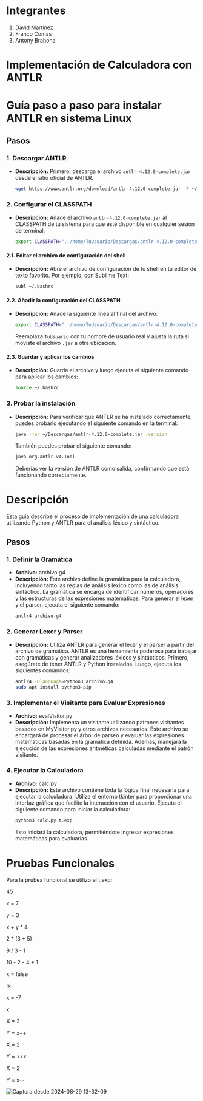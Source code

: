 # Integrantes 

1. David Martinez
2. Franco Comas
3. Antony Brahona


# Implementación de Calculadora con ANTLR
# Guía paso a paso para instalar ANTLR en sistema Linux

## **Pasos**

### **1. Descargar ANTLR**
   - **Descripción:** Primero, descarga el archivo `antlr-4.12.0-complete.jar` desde el sitio oficial de ANTLR.
     ```bash
     wget https://www.antlr.org/download/antlr-4.12.0-complete.jar -P ~/Descargas/
     ```

### **2. Configurar el CLASSPATH**
   - **Descripción:** Añade el archivo `antlr-4.12.0-complete.jar` al CLASSPATH de tu sistema para que esté disponible en cualquier sesión de terminal.
     ```bash
     export CLASSPATH=".:/home/TuUsuario/Descargas/antlr-4.12.0-complete.jar:$CLASSPATH"
     ```

#### **2.1. Editar el archivo de configuración del shell**
   - **Descripción:** Abre el archivo de configuración de tu shell en tu editor de texto favorito. Por ejemplo, con Sublime Text:
     ```bash
     subl ~/.bashrc
     ```

#### **2.2. Añadir la configuración del CLASSPATH**
   - **Descripción:** Añade la siguiente línea al final del archivo:
     ```bash
     export CLASSPATH=".:/home/TuUsuario/Descargas/antlr-4.12.0-complete.jar:$CLASSPATH"
     ```
     Reemplaza `TuUsuario` con tu nombre de usuario real y ajusta la ruta si moviste el archivo `.jar` a otra ubicación.

#### **2.3. Guardar y aplicar los cambios**
   - **Descripción:** Guarda el archivo y luego ejecuta el siguiente comando para aplicar los cambios:
     ```bash
     source ~/.bashrc
     ```

### **3. Probar la instalación**
   - **Descripción:** Para verificar que ANTLR se ha instalado correctamente, puedes probarlo ejecutando el siguiente comando en la terminal:
     ```bash
     java -jar ~/Descargas/antlr-4.12.0-complete.jar -version
     ```
     También puedes probar el siguiente comando:
     ```bash
     java org.antlr.v4.Tool
     ```
     Deberías ver la versión de ANTLR como salida, confirmando que está funcionando correctamente.

# Descripción

Esta guía describe el proceso de implementación de una calculadora utilizando Python y ANTLR para el análisis léxico y sintáctico.

## **Pasos**

### **1. Definir la Gramática**
   - **Archivo:** archivo.g4
   - **Descripción:** Este archivo define la gramática para la calculadora, incluyendo tanto las reglas de análisis léxico como las de análisis sintáctico. La gramática se encarga de identificar números, operadores y las estructuras de las expresiones matemáticas. Para generar el lexer y el parser, ejecuta el siguiente comando:
     ```bash
     antlr4 archivo.g4
     ```

### **2. Generar Lexer y Parser**
   - **Descripción:** Utiliza ANTLR para generar el lexer y el parser a partir del archivo de gramática. ANTLR es una herramienta poderosa para trabajar con gramáticas y generar analizadores léxicos y sintácticos. Primero, asegúrate de tener ANTLR y Python instalados. Luego, ejecuta los siguientes comandos:
     ```bash
     antlr4 -Dlanguage=Python3 archivo.g4
     sudo apt install python3-pip
     ```

### **3. Implementar el Visitante para Evaluar Expresiones**
   - **Archivo:** evalVisitor.py
   - **Descripción:** Implementa un visitante utilizando patrones visitantes basados en MyVisitor.py y otros archivos necesarios. Este archivo se encargará de procesar el árbol de parseo y evaluar las expresiones matemáticas basadas en la gramática definida. Además, manejará la ejecución de las expresiones aritméticas calculadas mediante el patrón visitante.

### **4. Ejecutar la Calculadora**
   - **Archivo:** calc.py
   - **Descripción:** Este archivo contiene toda la lógica final necesaria para ejecutar la calculadora. Utiliza el entorno tkinter para proporcionar una interfaz gráfica que facilite la interacción con el usuario. Ejecuta el siguiente comando para iniciar la calculadora:
     ```bash
     python3 calc.py t.exp
     ```
     Esto iniciará la calculadora, permitiéndote ingresar expresiones matemáticas para evaluarlas.


# Pruebas Funcionales

Para la prubea funcional se utilizo el t.exp: 

45

x = 7

y = 3

x + y * 4

2 * (3 + 5)

9 / 3 - 1

10 - 2 - 4 + 1

x = false

!x

x = -7

x

X = 2

Y = x++

X = 2

Y = ++x

X = 2

Y = x--

![Captura desde 2024-08-29 13-32-09](https://github.com/user-attachments/assets/d51788f3-96c1-4d21-a428-49fa0ef81fb2)


